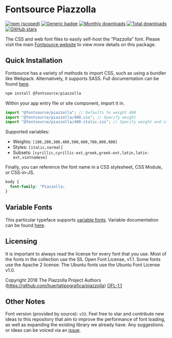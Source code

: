# Fontsource Piazzolla

[![npm (scoped)](https://img.shields.io/npm/v/@fontsource/piazzolla?color=brightgreen)](https://www.npmjs.com/package/@fontsource/piazzolla) [![Generic badge](https://img.shields.io/badge/fontsource-passing-brightgreen)](https://github.com/fontsource/fontsource) [![Monthly downloads](https://badgen.net/npm/dm/@fontsource/piazzolla)](https://github.com/fontsource/fontsource) [![Total downloads](https://badgen.net/npm/dt/@fontsource/piazzolla)](https://github.com/fontsource/fontsource) [![GitHub stars](https://img.shields.io/github/stars/fontsource/fontsource.svg?style=social&label=Star)](https://github.com/fontsource/fontsource/stargazers)

The CSS and web font files to easily self-host the “Piazzolla” font. Please visit the main [Fontsource website](https://fontsource.org/fonts/piazzolla) to view more details on this package.

## Quick Installation

Fontsource has a variety of methods to import CSS, such as using a bundler like Webpack. Alternatively, it supports SASS. Full documentation can be found [here](https://fontsource.org/docs/getting-started/introduction).

```javascript
npm install @fontsource/piazzolla
```

Within your app entry file or site component, import it in.

```javascript
import "@fontsource/piazzolla"; // Defaults to weight 400
import "@fontsource/piazzolla/400.css"; // Specify weight
import "@fontsource/piazzolla/400-italic.css"; // Specify weight and style

```

Supported variables:
- Weights: `[100,200,300,400,500,600,700,800,900]`
- Styles: `[italic,normal]`
- Subsets: `[cyrillic,cyrillic-ext,greek,greek-ext,latin,latin-ext,vietnamese]`

Finally, you can reference the font name in a CSS stylesheet, CSS Module, or CSS-in-JS.

```css
body {
  font-family: "Piazzolla;
}
```

## Variable Fonts

This particular typeface supports [variable fonts](https://developer.mozilla.org/en-US/docs/Web/CSS/CSS_Fonts/Variable_Fonts_Guide).
Variable documentation can be found [here](https://fontsource.org/docs/getting-started/variable).

## Licensing
It is important to always read the license for every font that you use.
Most of the fonts in the collection use the SIL Open Font License, v1.1. Some fonts use the Apache 2 license. The Ubuntu fonts use the Ubuntu Font License v1.0.

Copyright 2018 The Piazzolla Project Authors (https://github.com/huertatipografica/piazzolla)
[OFL-1.1](http://scripts.sil.org/OFL)

## Other Notes
Font version (provided by source): `v33`.
Feel free to star and contribute new ideas to this repository that aim to improve the performance of font loading, as well as expanding the existing library we already have. Any suggestions or ideas can be voiced via an [issue](https://github.com/fontsource/fontsource/issues).